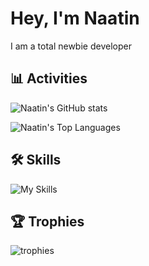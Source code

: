# Hey, I'm Naatin

I am a total newbie developer

## 📊 Activities

![Naatin's GitHub stats](https://github-readme-stats.vercel.app/api?username=naatin777&show_icons=true&theme=dark)

![Naatin's Top Languages](https://github-readme-stats.vercel.app/api/top-langs/?username=naatin777&theme=dark)

## 🛠️ Skills

![My Skills](https://skillicons.dev/icons?i=ts,kotlin,flutter,androidstudio)

## 🏆 Trophies

![trophies](https://github-profile-trophy.vercel.app/?username=naatin777&theme=darkhub&column=3)
